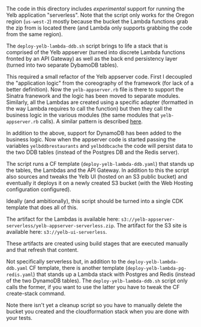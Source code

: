 The code in this directory includes *experimental* support for running the Yelb application "serverless". Note that the script only works for the Oregon region (`us-west-2`) mostly because the bucket the Lambda functions grab the zip from is located there (and Lambda only supports grabbing the code from the same region).  

The `deploy-yelb-lambda-ddb.sh` script brings to life a stack that is comprised of the Yelb appserver (turned into discrete Lambda functions fronted by an API Gateway) as well as the back end persistency layer (turned into two separate DybamoDB tables). 

This required a small refactor of the Yelb appserver code. First I decoupled the "application logic" from the coreography of the framework (for lack of a better definition). Now the `yelb-appserver.rb` file is there to support the Sinatra franework and the logic has been moved to separate modules. Similarly, all the Lambdas are created using a specific adapter (formatted in the way Lambda requires to call the function) but then they call the business logic in the various modules (the same modules that `yelb-appserver.rb` calls). A similar pattern is described [here](https://medium.com/datreeio/writing-portable-serverless-applications-252fd8623bce).

In addition to the above, support for DynamoDB has been added to the business logic. Now when the appserver code is started passing the variables `yelbddbrestaurants` and `yelbddbcache` the code will persist data to the two DDB tables (instead of the Postgres DB and the Redis server). 

The script runs a CF template (`deploy-yelb-lambda-ddb.yaml`) that stands up the tables, the Lambdas and the API Gateway. In addition to this the script also sources and tweaks the Yelb UI (hosted on an S3 public bucket) and eventually it deploys it on a newly created S3 bucket (with the Web Hosting configuration configured).

Ideally (and ambitionally), this script should be turned into a single CDK template that does all of this. 

The artifact for the Lambdas is available here: `s3://yelb-appserver-serverless/yelb-appserver-serverless.zip`.
The artifact for the S3 site is available here: `s3://yelb-ui-serverless`.

These artifacts are created using build stages that are executed manually and that refresh that content. 

Not specifically serverless but, in addition to the `deploy-yelb-lambda-ddb.yaml` CF template, there is another template (`deploy-yelb-lambda-pg-redis.yaml`) that stands up a Lambda stack with Postgres and Redis (instead of the two DynamoDB tables). The `deploy-yelb-lambda-ddb.sh` script only calls the former, if you want to use the latter you have to tweak the CF create-stack command.

Note there isn't yet a cleanup script so you have to manually delete the bucket you created and the cloudformation stack when you are done with your tests. 

